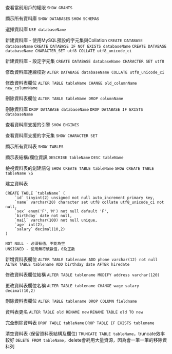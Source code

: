 查看當前用戶的權限
`SHOW GRANTS`

顯示所有資料庫
`SHOW DATABASES`
`SHOW SCHEMAS`

選擇資料庫
`USE databaseName`

新建資料庫 - 使用MySQL預設的字元集與Collation
`CREATE DATABASE databaseName`
`CREATE DATABASE IF NOT EXISTS databaseName`
`CREATE DATABASE databaseName CHARACTER_SET utf8 COLLATE utf8_unicode_ci`

新建資料庫 - 設定字元集
`CREATE DATABASE databaseName CHARACTER SET utf8`

俢改資料庫連線校對
`ALTER DATABASE databaseName COLLATE utf8_unicode_ci`

修改資料表欄位
`ALTER TABLE tableName CHANGE old_columnName new_columnName`

刪除資料表欄位
`ALTER TABLE tableName DROP columnName`

刪除資料庫
`DROP DATABASE databaseName`
`DROP DATABASE IF EXISTS databaseName`

查看資料庫支援的引擎
`SHOW ENGINES`

查看資料庫支援的字元集
`SHOW CHARACTER SET`

顯示所有資料表
`SHOW TABLES`

顯示表結構/欄位資訊
`DESCRIBE tableName`
`DESC tableName`

檢視資料表的創建語句
`SHOW CREATE TABLE tableName`
`SHOW CREATE TABLE tableName \G`

建立資料表
```
CREATE TABLE `tableName` (
	`id` tinyint(2) unsigned not null auto_increment primary key,
	`name` varchar(20) character set utf8 collate utf8_unicode_ci not null,
	`sex` enum('F','M') not null default 'F',
	`birthday` date not null,
	`mail` varchar(100) not null unique,
	`age` int(2),
	`salary` decimal(10,2)
)
```

```
NOT NULL - 必須有值，不能為空
UNSIGNED - 使用無符號數值，0及正數
```

新增資料表欄位
`ALTER TABLE tablename ADD phone varchar(12) not null`
`ALTER TABLE tablename ADD birthday date AFTER hiredate`

修改資料表欄位結構
`ALTER TABLE tablename MODIFY address varchar(120)`

更改資料表欄位名稱
`ALTER TABLE tablename CHANGE wage salary decimal(10,2)`

刪除資料表欄位
`ALTER TABLE tablename DROP COLUMN fieldname`

資料表更名
`ALTER TABLE old RENAME new`
`RENAME TABLE old TO new`

完全刪除資料表
`DROP TABLE tableName`
`DROP TABLE IF EXISTS tablename`

清空資料表 (保留資料表結構及欄位)
`TRUNCATE TABLE tableName`，truncate效率較好
`DELETE FROM tableName`，delete會耗用大量資源，因為會一筆一筆的移除資料列